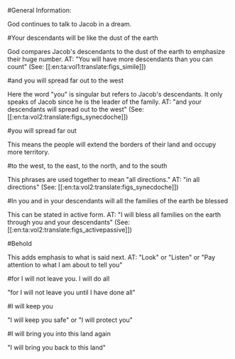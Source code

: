 #General Information:

God continues to talk to Jacob in a dream.

#Your descendants will be like the dust of the earth

God compares Jacob's descendants to the dust of the earth to emphasize their huge number. AT: "You will have more descendants than you can count" (See: [[:en:ta:vol1:translate:figs_simile]])

#and you will spread far out to the west

Here the word "you" is singular but refers to Jacob's descendants. It only speaks of Jacob since he is the leader of the family. AT: "and your descendants will spread out to the west" (See: [[:en:ta:vol2:translate:figs_synecdoche]])

#you will spread far out

This means the people will extend the borders of their land and occupy more territory.

#to the west, to the east, to the north, and to the south

This phrases are used together to mean "all directions." AT: "in all directions" (See: [[:en:ta:vol2:translate:figs_synecdoche]])

#In you and in your descendants will all the families of the earth be blessed

This can be stated in active form. AT: "I will bless all families on the earth through you and your descendants" (See: [[:en:ta:vol2:translate:figs_activepassive]])

#Behold

This adds emphasis to what is said next. AT: "Look" or "Listen" or "Pay attention to what I am about to tell you"

#for I will not leave you. I will do all

"for I will not leave you until I have done all"

#I will keep you

"I will keep you safe" or "I will protect you"

#I will bring you into this land again

"I will bring you back to this land"